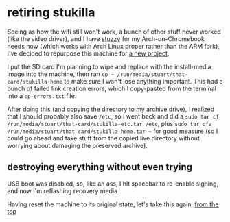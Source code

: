 # retiring stukilla

Seeing as how the wifi still won't work, a bunch of other stuff never worked (like the video driver), and I have [stuzzy](8668a51b-83e9-465c-953d-f8de57201c8b.md) for my Arch-on-Chromebook needs now (which works with Arch Linux proper rather than the ARM fork), I've decided to repurpose this machine for [a new project](4dbd7aef-7ce1-47c7-aac0-47cf029ad38d.md).

I put the SD card I'm planning to wipe and replace with the install-media image into the machine, then ran `cp ~ /run/media/stuart/that-card/stukilla-home` to make sure I won't lose anything important. This had a bunch of failed link creation errors, which I copy-pasted from the terminal into a `cp-errors.txt` file.

After doing this (and copying the directory to my archive drive), I realized that I should probably also save `/etc`, so I went back and did a `sudo tar cf /run/media/stuart/that-card/stukilla-etc.tar /etc`, plus `sudo tar cfv /run/media/stuart/that-card/stukilla-home.tar ~` for good measure (so I could go ahead and take stuff from the copied live directory without worrying about damaging the preserved archive).

## destroying everything without even trying

USB boot was disabled, so, like an ass, I hit spacebar to re-enable signing, and now I'm reflashing recovery media

Having reset the machine to its original state, let's take this again, [from the top](a2d953f6-a776-468c-a168-ce25df112142.md)
